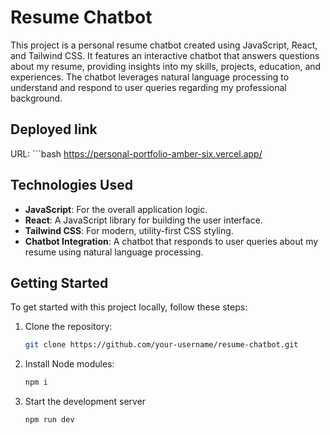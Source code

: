 # Resume Chatbot

This project is a personal resume chatbot created using JavaScript, React, and Tailwind CSS. It features an interactive chatbot that answers questions about my resume, providing insights into my skills, projects, education, and experiences. The chatbot leverages natural language processing to understand and respond to user queries regarding my professional background.
## Deployed link
   URL:
     ```bash
    https://personal-portfolio-amber-six.vercel.app/
## Technologies Used

- **JavaScript**: For the overall application logic.
- **React**: A JavaScript library for building the user interface.
- **Tailwind CSS**: For modern, utility-first CSS styling.
- **Chatbot Integration**: A chatbot that responds to user queries about my resume using natural language processing.

## Getting Started

To get started with this project locally, follow these steps:

1. Clone the repository:
   ```bash
   git clone https://github.com/your-username/resume-chatbot.git
2. Install Node modules:
   ```bash
   npm i
3. Start the development server
   ```bash
   npm run dev

